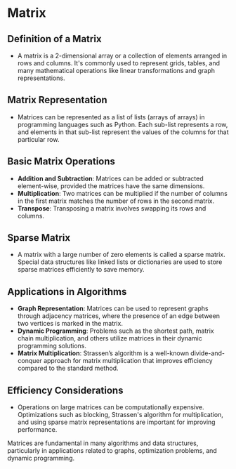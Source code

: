 # Matrix

## **Definition of a Matrix**

- A matrix is a 2-dimensional array or a collection of elements arranged in rows and columns. It's commonly used to represent grids, tables, and many mathematical operations like linear transformations and graph representations.

## **Matrix Representation**

- Matrices can be represented as a list of lists (arrays of arrays) in programming languages such as Python. Each sub-list represents a row, and elements in that sub-list represent the values of the columns for that particular row.

## **Basic Matrix Operations**

- **Addition and Subtraction**: Matrices can be added or subtracted element-wise, provided the matrices have the same dimensions.
- **Multiplication**: Two matrices can be multiplied if the number of columns in the first matrix matches the number of rows in the second matrix.
- **Transpose**: Transposing a matrix involves swapping its rows and columns.

## **Sparse Matrix**

- A matrix with a large number of zero elements is called a sparse matrix. Special data structures like linked lists or dictionaries are used to store sparse matrices efficiently to save memory.

## **Applications in Algorithms**

- **Graph Representation**: Matrices can be used to represent graphs through adjacency matrices, where the presence of an edge between two vertices is marked in the matrix.
- **Dynamic Programming**: Problems such as the shortest path, matrix chain multiplication, and others utilize matrices in their dynamic programming solutions.
- **Matrix Multiplication**: Strassen’s algorithm is a well-known divide-and-conquer approach for matrix multiplication that improves efficiency compared to the standard method.

## **Efficiency Considerations**

- Operations on large matrices can be computationally expensive. Optimizations such as blocking, Strassen's algorithm for multiplication, and using sparse matrix representations are important for improving performance.

Matrices are fundamental in many algorithms and data structures, particularly in applications related to graphs, optimization problems, and dynamic programming.
